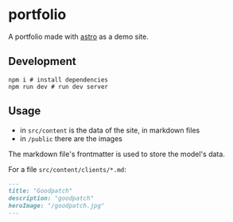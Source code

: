 # portfolio
A portfolio made with [astro](https://astro.build/) as a demo site.

## Development

```
npm i # install dependencies
npm run dev # run dev server
```

## Usage

- in `src/content` is the data of the site, in markdown files
- in `/public` there are the images

The markdown file's frontmatter is used to store the model's data.

For a file `src/content/clients/*.md`:

```markdown
---
title: "Goodpatch"
description: "goodpatch"
heroImage: "/goodpatch.jpg"
---
```
